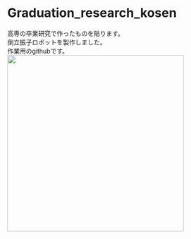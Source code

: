 # Graduation_research_kosen

高専の卒業研究で作ったものを貼ります。 
<br>
倒立振子ロボットを製作しました。
<br>
作業用のgithubです。
<br>
<img src="https://github.com/user-attachments/assets/a3a13f96-dd9d-4c40-8c73-49f5e2ef86a9" width="400px">

